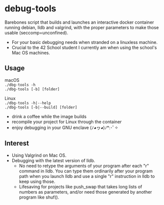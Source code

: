# debug-tools
Barebones script that builds and launches an interactive docker container running debian, lldb and valgrind, with the proper parameters to make those usable (seccomp=unconfined).

- For your basic debugging needs when stranded on a linuxless machine.
- Crucial to the 42 School student I currently am when using the school's Mac OS machines.

## Usage

macOS\
`./dbg-tools -h`\
`./dbg-tools [-b] [folder]`

Linux\
`./dbg-tools -h|--help`\
`./dbg-tools [-b|--build] [folder]`

- drink a coffee while the image builds
- recompile your project for Linux through the container
- enjoy debugging in your GNU enclave (ﾉ◕ヮ◕)ﾉ*:･ﾟ✧

## Interest

- Using Valgrind on Mac OS.
- Debugging with the latest version of lldb.
  - No need to retype the arguments of your program after each "r" command in lldb. You can type them ordinarily after your program path when you launch lldb and use a single "r" instruction in lldb to keep using those.
  - Lifesaving for projects like push_swap that takes long lists of numbers as parameters, and/or need those generated by another program like shuf().
